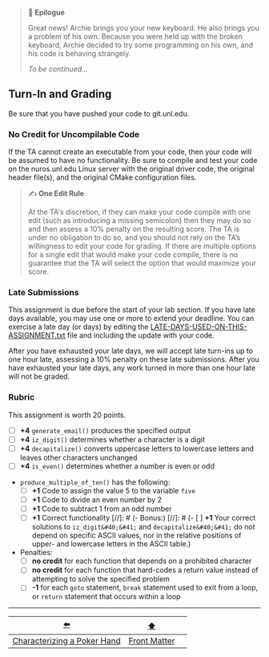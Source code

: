 > 📇 **Epilogue**
> 
> Great news!
> Archie brings you your new keyboard.
> He also brings you a problem of his own.
> Because you were held up with the broken keyboard, Archie decided to try some programming on his own, and his code is behaving strangely.
> 
> *To be continued...*

## Turn-In and Grading

Be sure that you have pushed your code to git.unl.edu.

### No Credit for Uncompilable Code

If the TA cannot create an executable from your code, then your code will be assumed to have no functionality.
Be sure to compile and test your code on the nuros.unl.edu Linux server with the original driver code, the original header file(s), and the original CMake configuration files.

> ✍️ **One Edit Rule**
> 
> At the TA's discretion, if they can make your code compile with one edit (such as introducing a missing semicolon) then they may do so and then assess a 10% penalty on the resulting score.
> The TA is under no obligation to do so, and you should not rely on the TA’s willingness to edit your code for grading.
> If there are multiple options for a single edit that would make your code compile, there is no guarantee that the TA will select the option that would maximize your score.

### Late Submissions

This assignment is due before the start of your lab section.
If you have late days available, you may use one or more to extend your deadline.
You can exercise a late day (or days) by editing the [LATE-DAYS-USED-ON-THIS-ASSIGNMENT.txt](../LATE-DAYS-USED-ON-THIS-ASSIGNMENT.txt) file and including the update with your code.

After you have exhausted your late days, we will accept late turn-ins up to one hour late, assessing a 10% penalty on these late submissions.
After you have exhausted your late days, any work turned in more than one hour late will not be graded.

### Rubric

This assignment is worth 20 points.

- [ ] **+4** `generate_email()` produces the specified output
- [ ] **+4** `iz_digit()` determines whether a character is a digit
- [ ] **+4** `decapitalize()` converts uppercase letters to lowercase letters and leaves other characters unchanged
- [ ] **+4** `is_even()` determines whether a number is even or odd
- `produce_multiple_of_ten()` has the following:
  - [ ] **+1** Code to assign the value 5 to the variable `five`
  - [ ] **+1** Code to divide an even number by 2
  - [ ] **+1** Code to subtract 1 from an odd number
  - [ ] **+1** Correct functionality
[//]: # (- Bonus:)
[//]: # (- [ ] **+1** Your correct solutions to `iz_digit&#40;&#41;` and `decapitalize&#40;&#41;` do not depend on specific ASCII values, nor in the relative positions of upper- and lowercase letters in the ASCII table.)
- Penalties:
  - [ ] **no credit** for each function that depends on a prohibited character
  - [ ] **no credit** for each function that hard-codes a return value instead of attempting to solve the specified problem
  - [ ] **-1** for each `goto` statement, `break` statement used to exit from a loop, or `return` statement that occurs within a loop

---

|             [⬅️](06-characterize-hands.md)              |      [⬆️](../README.md)      |                         |
|:-------------------------------------------------------:|:----------------------------:|:-----------------------:|
| [Characterizing a Poker Hand](06-characterize-hands.md) | [Front Matter](../README.md) |                         |

